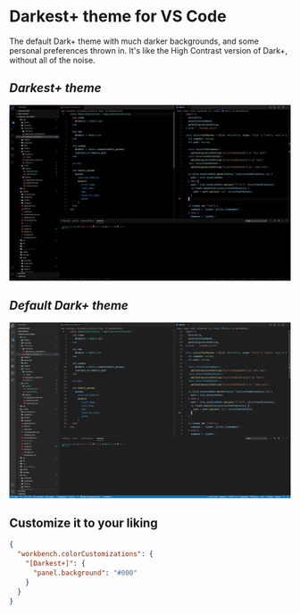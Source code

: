 # Darkest+ theme for VS Code

The default Dark+ theme with much darker backgrounds, and some personal preferences thrown in. It's like the High Contrast version of Dark+, without all of the noise.

## _Darkest+ theme_

![Darkest+](https://github.com/anhari/darkest-plus/blob/main/darkest-plus.png?raw=true)

## _Default Dark+ theme_

![Default Dark theme](https://github.com/anhari/darkest-plus/blob/main/default-dark-plus.png?raw=true)

## Customize it to your liking

```json
{
  "workbench.colorCustomizations": {
    "[Darkest+]": {
      "panel.background": "#000"
    }
  }
}
```
